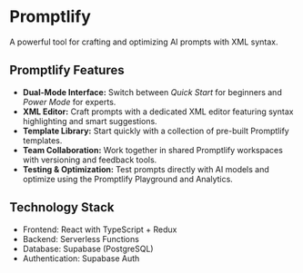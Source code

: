 # Promptlify

A powerful tool for crafting and optimizing AI prompts with XML syntax.

## Promptlify Features

- **Dual-Mode Interface:** Switch between *Quick Start* for beginners and *Power Mode* for experts.
- **XML Editor:** Craft prompts with a dedicated XML editor featuring syntax highlighting and smart suggestions.
- **Template Library:** Start quickly with a collection of pre-built Promptlify templates.
- **Team Collaboration:** Work together in shared Promptlify workspaces with versioning and feedback tools.
- **Testing & Optimization:** Test prompts directly with AI models and optimize using the Promptlify Playground and Analytics.

## Technology Stack

- Frontend: React with TypeScript + Redux
- Backend: Serverless Functions
- Database: Supabase (PostgreSQL)
- Authentication: Supabase Auth
